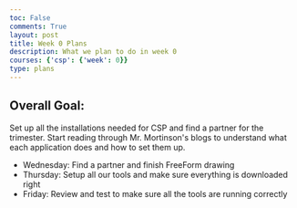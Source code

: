 ```yaml
---
toc: False
comments: True
layout: post
title: Week 0 Plans
description: What we plan to do in week 0
courses: {'csp': {'week': 0}}
type: plans
---
```


## Overall Goal: 
Set up all the installations needed for CSP and find a partner for the trimester. Start reading through Mr. Mortinson's blogs to understand what each application does and how to set them up. 

* Wednesday: Find a partner and finish FreeForm drawing
* Thursday: Setup all our tools and make sure everything is downloaded right
* Friday: Review and test to make sure all the tools are running correctly

